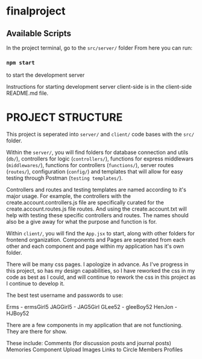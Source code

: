 # finalproject

## Available Scripts

In the project terminal, go to the `src/server/` folder
From here you can run:

### `npm start`

to start the development server

Instructions for starting development server client-side is in the client-side README.md file.

# PROJECT STRUCTURE

This project is seperated into `server/` and `client/` code bases with the `src/` folder.

Within the `server/`, you will find folders for database connection and utils (`db/`), controllers for logic (`controllers/`), functions for express middlewars (`middlewares/`), functions for controllers (`functions/`), server routes (`routes/`), configuration (`config/`) and templates that will allow for easy testing through Postman (`testing templates/`).

Controllers and routes and testing templates are named according to it's major usage. For example, the controllers with the create.account.controllers.js file are specifically curated for the create.account.routes.js file routes. And using the create.account.txt will help with testing these specific controllers and routes. The names should also be a give away for what the purpose and function is for.

Within `client/`, you will find the `App.jsx` to start, along with other folders for frontend organization. Components and Pages are seperated from each other and each component and page within my application has it's own folder.

There will be many css pages. I apologize in advance. As I've progress in this project, so has my design capabilities, so I have reworked the css in my code as best as I could, and will continue to rework the css in this project as I continue to develop it.

The best test username and passwords to use:

Erms - ermsGirl5
JAGGirl5 - JAG5Girl
GLee52 - gleeBoy52
HenJon - HJBoy52

There are a few components in my application that are not functioning. They are there for show.

These include:
Comments (for discussion posts and journal posts)
Memories Component
Upload Images
Links to Circle Members Profiles
